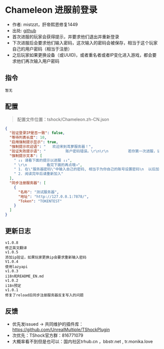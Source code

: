 # Chameleon 进服前登录

- 作者: mistzzt，肝帝熙恩修复1449
- 出处: [github](https://github.com/mistzzt/Chameleon)
- 首次进服的玩家会获得提示，并要求他们退出并重新登录
- 下次进服后会要求他们输入密码，这次输入的密码会被保存，相当于这个玩家自己的用户密码（相当于注册）
- 之后玩家如果更换设备（或UUID)，或者重名者或者IP变化进入游戏，都会要求他们再次输入用户密码



## 指令

```
暂无
```

## 配置
> 配置文件位置：tshock/Chameleon.zh-CN.json
```json
{
  "验证登录IP是否一致": false,
  "等待列表长度": 10,
  "启用强制提示显示": true,
  "强制提示欢迎语": "   欢迎来到茑萝服务器！",
  "验证失败提示语": "         账户密码错误。\r\n\r\n         若你第一次进服，请换一个人物名；\r\n         若忘记密码，请联系管理。",
  "强制提示文本": [
    " ↓↓ 请看下面的提示以进服 ↓↓",
    " \r\n         看完下面的再点哦→",
    " 1. 在\"服务器密码\"中输入自己的密码, 相当于为你自己的账号设置密码\n  以后加服时输入这个密码即可",
    " 2. 阅读完毕后请重新加入"
  ],
  "同步注册服务器": [
    {
      "名称": "测试服务器",
      "地址": "http://127.0.0.1:7878/",
      "Token": "TOKENTEST"
    }
  ]
}
```
## 更新日志

```
v1.0.8
修正英文翻译
v1.0.5
添加ip验证，如果玩家更换ip会要求重新输入密码
V1.0.4
使用lazyapi
v1.0.3
i18n和README_EN.md
v1.0.2
i18n预定
v1.0.1
修复了reload后同步注册服务器反复写入的问题
```

## 反馈
- 优先发issued -> 共同维护的插件库：https://github.com/UnrealMultiple/TShockPlugin
- 次优先：TShock官方群：816771079
- 大概率看不到但是也可以：国内社区trhub.cn ，bbstr.net , tr.monika.love
